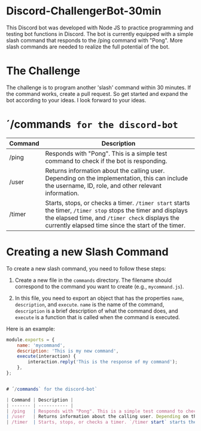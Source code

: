 # Discord-ChallengerBot-30min ##
This Discord bot was developed with Node JS to practice programming and testing bot functions in Discord. The bot is currently equipped with a simple slash command that responds to the /ping command with "Pong". More slash commands are needed to realize the full potential of the bot.

# The Challenge
The challenge is to program another 'slash' command within 30 minutes. If the command works, create a pull request. So get started and expand the bot according to your ideas. I look forward to your ideas.


# ´/commands` for the discord-bot`

| Command | Description |
| ------- | ----------- |
| /ping   | Responds with "Pong". This is a simple test command to check if the bot is responding. |
| /user   | Returns information about the calling user. Depending on the implementation, this can include the username, ID, role, and other relevant information. |
| /timer  | Starts, stops, or checks a timer. `/timer start` starts the timer, `/timer stop` stops the timer and displays the elapsed time, and `/timer check` displays the currently elapsed time since the start of the timer. |

# Creating a new Slash Command
To create a new slash command, you need to follow these steps:

1. Create a new file in the `commands` directory. The filename should correspond to the command you want to create (e.g., `mycommand.js`).

2. In this file, you need to export an object that has the properties `name`, `description`, and `execute`. `name` is the name of the command, `description` is a brief description of what the command does, and `execute` is a function that is called when the command is executed.

Here is an example:

```javascript
module.exports = {
    name: 'mycommand',
    description: 'This is my new command',
    execute(interaction) {
        interaction.reply('This is the response of my command');
    },
};


# ´/commands` for the discord-bot`

| Command | Description |
| ------- | ----------- |
| /ping   | Responds with "Pong". This is a simple test command to check if the bot is responding. |
| /user   | Returns information about the calling user. Depending on the implementation, this can include the username, ID, role, and other relevant information. |
| /timer  | Starts, stops, or checks a timer. `/timer start` starts the timer, `/timer stop` stops the timer and displays the elapsed time, and `/timer check` displays the currently elapsed time since the start of the timer. |


